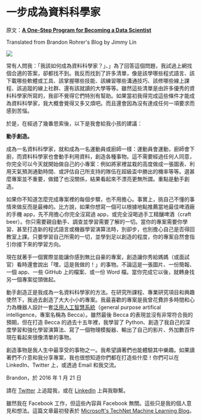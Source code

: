 # 一步成為資料科學家

原文：[**A One-Step Program for Becoming a Data Scientist**](https://brohrer.github.io/one_step_program_become_data_scientist.html)

Translated from Brandon Rohrer's Blog by Jimmy Lin

![](https://brohrer.github.io/images/build_stuff.png)

常有人問我：「我該如何成為資料科學家？｣、」為了回答這個問題，我試過上網找個合適的答案，卻都找不到。我反而找到了許多清單，像是該學哪些程式語言、該下載哪些軟體或工具、該掌握哪些技能、該練習哪些溝通技巧、該修哪些線上課程、該追蹤的線上社群、還有該就讀的大學等等。雖然這些清單是由許多優秀的資料科學家所寫的，我卻不覺得它們特別有幫助。如果當初我得完成這些條件才能成為資料科學家，我大概會覺得又多又煩吧。而且還會因為沒有達成任何一項要求而感到苦惱。

於是，在經過了幾番思索後，以下是我會給我小孩的建議：

**動手創造。**

成為一名資料科學家，就和成為一名運動員或廚師一樣：運動員會運動，廚師會下廚，而資料科學家也會動手利用資料，創造各種事物。這不需要經過任何人同意，你完全可以今天就開始做自己的小專案：例如將家裡盆栽的高度做成一張圖表、利用天氣預測通勤時間、或評估自己所支持的隊伍在超級盃中勝出的機率等等。選甚麼專案並不重要，做錯了也沒關係，結果看起來不漂亮更無所謂。重點是動手創造。

如果你不知道怎麼完成專案裡的每個步驟，也不用擔心。事實上，挑自己不懂的事情來做反而是最棒的。比方說，如果你想寫一個可以根據地點推薦當地最佳啤酒廠的手機 app，先不用擔心你完全沒寫過 app，或完全沒喝過手工精釀啤酒（craft beer）。你只需要親自動手、調查並學習需要了解的一切。當你的專案需要你學習、甚至打造新的程式語言或機器學習演算法時，別卻步，也別擔心自己是否得回教室上課。只要學習自己所需的一切，並學到足以創造的程度，你的專案自然會指引你接下來的學習方向。

現在就著手一個實際並能讓你感到無比自豪的專案，創造讓你秀給媽媽（或面試官）看時還會說出「嘿，這是我做的！」的事物。不論這是一張圖片、一份簡報、一個 app、一些 GitHub 上的檔案、或一份 Word 檔。當你完成它以後，就轉身找另一個專案從頭做起。

動手創造正是我成為一名資料科學家的方法。在研究所課程、專業研究項目和興趣使然下，我過去創造了大大小小的專案。我最喜歡的專案是我曾花費許多時間和心力為機器人設計一套[泛用人工智慧系統](https://github.com/brohrer/becca/)（general purpose artifical intelligence，專案名稱為 Becca）。雖然最後 Becca 的表現並沒有非常符合我的預期，但在打造 Becca 的過去十五年裡，我學習了 Python、創造了我自己的深度學習和強化學習演算法、寫了一個物理模擬器、輸出了自己的影片、外加數百件現在看起來很像清單的事物。

創造事物是我人生中最享受的事物之一。我希望讀著們也能體驗其中樂趣。如果讀著們不介意和我分享專案，我也很想知道你們都在打造些什麼！你們可以在 LinkedIn、Twitter 上，或透過 Email 和我交流。

Brandon，於 2016 年 1 月 21 日

請在 [Twitter](https://twitter.com/_brohrer_) 上追蹤我，或在 [LinkedIn](https://www.linkedin.com/in/brohrer) 上與我聯繫。

雖然我在 Facebook 工作，但這些內容與 Facebook 無關。這些只是我的個人意見和想法。這篇文章最初發表於 [Microsoft's TechNet Machine Learning Blog](https://blogs.technet.microsoft.com/machinelearning/2016/01/21/a-one-step-program-for-becoming-a-data-scientist/)。
